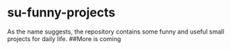 # su-funny-projects
As the name suggests, the repository contains some funny and useful small projects for daily life.
##More is coming  
